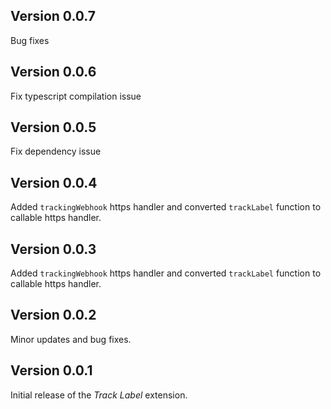 ## Version 0.0.7

Bug fixes

## Version 0.0.6

Fix typescript compilation issue

## Version 0.0.5

Fix dependency issue

## Version 0.0.4

Added `trackingWebhook` https handler and converted `trackLabel` function to callable https handler.

## Version 0.0.3

Added `trackingWebhook` https handler and converted `trackLabel` function to callable https handler.

## Version 0.0.2

Minor updates and bug fixes.

## Version 0.0.1

Initial release of the _Track Label_ extension.

